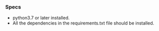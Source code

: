 ### Specs
* python3.7 or later installed.
* All the dependencies in the requirements.txt file should be installed.